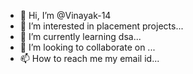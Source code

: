 - 👋 Hi, I’m @Vinayak-14
- 👀 I’m interested in placement projects...
- 🌱 I’m currently learning dsa...
- 💞️ I’m looking to collaborate on ...
- 📫 How to reach me my email id...

<!---
Vinayak-14/Vinayak-14 is a ✨ special ✨ repository because its `README.md` (this file) appears on your GitHub profile.
You can click the Preview link to take a look at your changes.
--->
